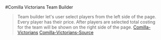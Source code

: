 #Comilla Victorians Team Builder
> Team builder let's user select players from the left side of the page. Every player has their price. After players are selected total costing for the team will be shown on the right side of the page.
[Comilla-Victorians](https://comilla-victorians.netlify.app/)
[Comilla-Victorians-Source](https://github.com/ashikrobi/cumilla-victorians)